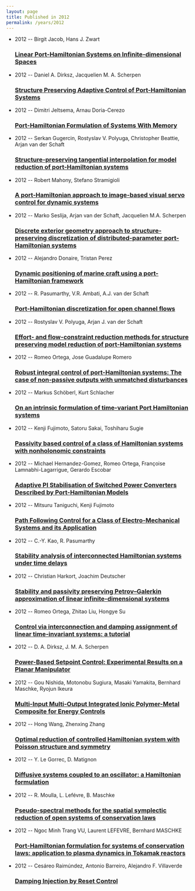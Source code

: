```yaml
---
layout: page
title: Published in 2012
permalink: /years/2012
---
```


<ul class="post-list">

  <li>
    <span class="post-meta">2012 -- Birgit Jacob, Hans J. Zwart</span>
    <h3><a class="post-link" href="{{ site.baseurl }}/linear-port-hamiltonian-systems-on-infinite-dimensional-spaces">Linear Port-Hamiltonian Systems on Infinite-dimensional Spaces</a></h3>
  </li>
  <li>
    <span class="post-meta">2012 -- Daniel A. Dirksz, Jacquelien M. A. Scherpen</span>
    <h3><a class="post-link" href="{{ site.baseurl }}/structure-preserving-adaptive-control-of-port-hamiltonian-systems">Structure Preserving Adaptive Control of Port-Hamiltonian Systems</a></h3>
  </li>
  <li>
    <span class="post-meta">2012 -- Dimitri Jeltsema, Arnau Doria-Cerezo</span>
    <h3><a class="post-link" href="{{ site.baseurl }}/port-hamiltonian-formulation-of-systems-with-memory">Port-Hamiltonian Formulation of Systems With Memory</a></h3>
  </li>
  <li>
    <span class="post-meta">2012 -- Serkan Gugercin, Rostyslav V. Polyuga, Christopher Beattie, Arjan van der Schaft</span>
    <h3><a class="post-link" href="{{ site.baseurl }}/structure-preserving-tangential-interpolation-for-model-reduction-of-port-hamiltonian-systems">Structure-preserving tangential interpolation for model reduction of port-Hamiltonian systems</a></h3>
  </li>
  <li>
    <span class="post-meta">2012 -- Robert Mahony, Stefano Stramigioli</span>
    <h3><a class="post-link" href="{{ site.baseurl }}/a-port-hamiltonian-approach-to-image-based-visual-servo-control-for-dynamic-systems">A port-Hamiltonian approach to image-based visual servo control for dynamic systems</a></h3>
  </li>
  <li>
    <span class="post-meta">2012 -- Marko Seslija, Arjan van der Schaft, Jacquelien M.A. Scherpen</span>
    <h3><a class="post-link" href="{{ site.baseurl }}/discrete-exterior-geometry-approach-to-structure-preserving-discretization-of-distributed-parameter-port-hamiltonian-systems">Discrete exterior geometry approach to structure-preserving discretization of distributed-parameter port-Hamiltonian systems</a></h3>
  </li>
  <li>
    <span class="post-meta">2012 -- Alejandro Donaire, Tristan Perez</span>
    <h3><a class="post-link" href="{{ site.baseurl }}/dynamic-positioning-of-marine-craft-using-a-port-hamiltonian-framework">Dynamic positioning of marine craft using a port-Hamiltonian framework</a></h3>
  </li>
  <li>
    <span class="post-meta">2012 -- R. Pasumarthy, V.R. Ambati, A.J. van der Schaft</span>
    <h3><a class="post-link" href="{{ site.baseurl }}/port-hamiltonian-discretization-for-open-channel-flows">Port-Hamiltonian discretization for open channel flows</a></h3>
  </li>
  <li>
    <span class="post-meta">2012 -- Rostyslav V. Polyuga, Arjan J. van der Schaft</span>
    <h3><a class="post-link" href="{{ site.baseurl }}/effort-and-flow-constraint-reduction-methods-for-structure-preserving-model-reduction-of-port-hamiltonian-systems">Effort- and flow-constraint reduction methods for structure preserving model reduction of port-Hamiltonian systems</a></h3>
  </li>
  <li>
    <span class="post-meta">2012 -- Romeo Ortega, Jose Guadalupe Romero</span>
    <h3><a class="post-link" href="{{ site.baseurl }}/robust-integral-control-of-port-hamiltonian-systems-the-case-of-non-passive-outputs-with-unmatched-disturbances">Robust integral control of port-Hamiltonian systems: The case of non-passive outputs with unmatched disturbances</a></h3>
  </li>
  <li>
    <span class="post-meta">2012 -- Markus Schöberl, Kurt Schlacher</span>
    <h3><a class="post-link" href="{{ site.baseurl }}/on-an-intrinsic-formulation-of-time-variant-port-hamiltonian-systems">On an intrinsic formulation of time-variant Port Hamiltonian systems</a></h3>
  </li>
  <li>
    <span class="post-meta">2012 -- Kenji Fujimoto, Satoru Sakai, Toshiharu Sugie</span>
    <h3><a class="post-link" href="{{ site.baseurl }}/passivity-based-control-of-a-class-of-hamiltonian-systems-with-nonholonomic-constraints">Passivity based control of a class of Hamiltonian systems with nonholonomic constraints</a></h3>
  </li>
  <li>
    <span class="post-meta">2012 -- Michael Hernandez-Gomez, Romeo Ortega, Françoise Lamnabhi-Lagarrigue, Gerardo Escobar</span>
    <h3><a class="post-link" href="{{ site.baseurl }}/adaptive-pi-stabilisation-of-switched-power-converters-described-by-port-hamiltonian-models">Adaptive PI Stabilisation of Switched Power Converters Described by Port-Hamiltonian Models</a></h3>
  </li>
  <li>
    <span class="post-meta">2012 -- Mitsuru Taniguchi, Kenji Fujimoto</span>
    <h3><a class="post-link" href="{{ site.baseurl }}/path-following-control-for-a-class-of-electro-mechanical-systems-and-its-application">Path Following Control for a Class of Electro-Mechanical Systems and its Application</a></h3>
  </li>
  <li>
    <span class="post-meta">2012 -- C.-Y. Kao, R. Pasumarthy</span>
    <h3><a class="post-link" href="{{ site.baseurl }}/stability-analysis-of-interconnected-hamiltonian-systems-under-time-delays">Stability analysis of interconnected Hamiltonian systems under time delays</a></h3>
  </li>
  <li>
    <span class="post-meta">2012 -- Christian Harkort, Joachim Deutscher</span>
    <h3><a class="post-link" href="{{ site.baseurl }}/stability-and-passivity-preserving-petrov-galerkin-approximation-of-linear-infinite-dimensional-systems">Stability and passivity preserving Petrov–Galerkin approximation of linear infinite-dimensional systems</a></h3>
  </li>
  <li>
    <span class="post-meta">2012 -- Romeo Ortega, Zhitao Liu, Hongye Su</span>
    <h3><a class="post-link" href="{{ site.baseurl }}/control-via-interconnection-and-damping-assignment-of-linear-time-invariant-systems-a-tutorial">Control via interconnection and damping assignment of linear time-invariant systems: a tutorial</a></h3>
  </li>
  <li>
    <span class="post-meta">2012 -- D. A. Dirksz, J. M. A. Scherpen</span>
    <h3><a class="post-link" href="{{ site.baseurl }}/power-based-setpoint-control-experimental-results-on-a-planar-manipulator">Power-Based Setpoint Control: Experimental Results on a Planar Manipulator</a></h3>
  </li>
  <li>
    <span class="post-meta">2012 -- Gou Nishida, Motonobu Sugiura, Masaki Yamakita, Bernhard Maschke, Ryojun Ikeura</span>
    <h3><a class="post-link" href="{{ site.baseurl }}/multi-input-multi-output-integrated-ionic-polymer-metal-composite-for-energy-controls">Multi-Input Multi-Output Integrated Ionic Polymer-Metal Composite for Energy Controls</a></h3>
  </li>
  <li>
    <span class="post-meta">2012 -- Hong Wang, Zhenxing Zhang</span>
    <h3><a class="post-link" href="{{ site.baseurl }}/optimal-reduction-of-controlled-hamiltonian-system-with-poisson-structure-and-symmetry">Optimal reduction of controlled Hamiltonian system with Poisson structure and symmetry</a></h3>
  </li>
  <li>
    <span class="post-meta">2012 -- Y. Le Gorrec, D. Matignon</span>
    <h3><a class="post-link" href="{{ site.baseurl }}/diffusive-systems-coupled-to-an-oscillator-a-hamiltonian-formulation">Diffusive systems coupled to an oscillator: a Hamiltonian formulation</a></h3>
  </li>
  <li>
    <span class="post-meta">2012 -- R. Moulla, L. Lefévre, B. Maschke</span>
    <h3><a class="post-link" href="{{ site.baseurl }}/pseudo-spectral-methods-for-the-spatial-symplectic-reduction-of-open-systems-of-conservation-laws">Pseudo-spectral methods for the spatial symplectic reduction of open systems of conservation laws</a></h3>
  </li>
  <li>
    <span class="post-meta">2012 -- Ngoc Minh Trang VU, Laurent LEFEVRE, Bernhard MASCHKE</span>
    <h3><a class="post-link" href="{{ site.baseurl }}/port-hamiltonian-formulation-for-systems-of-conservation-laws-application-to-plasma-dynamics-in-tokamak-reactors">Port-Hamiltonian formulation for systems of conservation laws: application to plasma dynamics in Tokamak reactors</a></h3>
  </li>
  <li>
    <span class="post-meta">2012 -- Cesáreo Raimúndez, Antonio Barreiro, Alejandro F. Villaverde</span>
    <h3><a class="post-link" href="{{ site.baseurl }}/damping-injection-by-reset-control">Damping Injection by Reset Control</a></h3>
  </li>
</ul>
